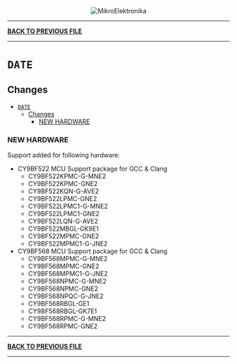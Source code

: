 <p align="center">
  <img src="http://www.mikroe.com/img/designs/beta/logo_small.png?raw=true" alt="MikroElektronika"/>
</p>

---

**[BACK TO PREVIOUS FILE](../changelog.md)**

---

# `DATE`

## Changes

- [`DATE`](#date)
  - [Changes](#changes)
    - [NEW HARDWARE](#new-hardware)

### NEW HARDWARE

Support added for following hardware:

+ CY9BF522 MCU Support package for GCC & Clang
  + CY9BF522KPMC-G-MNE2
  + CY9BF522KPMC-GNE2
  + CY9BF522KQN-G-AVE2
  + CY9BF522LPMC-GNE2
  + CY9BF522LPMC1-G-MNE2
  + CY9BF522LPMC1-GNE2
  + CY9BF522LQN-G-AVE2
  + CY9BF522MBGL-GK9E1
  + CY9BF522MPMC-GNE2
  + CY9BF522MPMC1-G-JNE2
+ CY9BF568 MCU Support package for GCC & Clang
  + CY9BF568MPMC-G-MNE2
  + CY9BF568MPMC-GNE2
  + CY9BF568MPMC1-G-JNE2
  + CY9BF568NPMC-G-MNE2
  + CY9BF568NPMC-GNE2
  + CY9BF568NPQC-G-JNE2
  + CY9BF568RBGL-GE1
  + CY9BF568RBGL-GK7E1
  + CY9BF568RPMC-G-MNE2
  + CY9BF568RPMC-GNE2

---

**[BACK TO PREVIOUS FILE](../changelog.md)**

---

